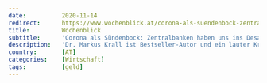 ```yaml
---
date:          2020-11-14
redirect:      https://www.wochenblick.at/corona-als-suendenbock-zentralbanken-haben-uns-ins-desaster-gefuehrt/
title:         Wochenblick
subtitle:      'Corona als Sündenbock: Zentralbanken haben uns ins Desaster geführt'
description:   'Dr. Markus Krall ist Bestseller-Autor und ein lauter Kritiker unseres Wirtschafts- und Finanzsystems. Seit vielen Jahren kündigt er dessen..'
country:       [AT]
categories:    [Wirtschaft]
tags:          [geld]
---
```

